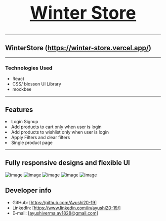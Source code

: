 <h1 align="center">
  <br />
  <a href="https://winter-store.vercel.app/"><h1>Winter Store</h1></a>
</h1>
<hr/>

## WinterStore  (https://winter-store.vercel.app/)



---
### Technologies Used

- React
- CSS/ blosson UI Library
- mockbee

---

## Features
<li>Login Signup</li>
<li>Add products to cart only when user is login</li>
<li>Add products to wishlist only when user is login</li>
<li>Apply Filters and clear filters</li>
<li>Single product page</li>

---

## Fully responsive designs and flexible UI
![image](https://user-images.githubusercontent.com/50084909/162217148-198331b7-d29c-4697-a3a8-e7e20715c81a.png)
![image](https://user-images.githubusercontent.com/50084909/162217178-90f2714e-a9b0-4d5b-a54d-e8f59911cfa0.png)
![image](https://user-images.githubusercontent.com/50084909/162217228-43211502-d462-4783-aef3-36ed61f334cf.png)
![image](https://user-images.githubusercontent.com/50084909/162217302-5b7724bb-56ba-40cb-ae31-6979c99eac24.png)
![image](https://user-images.githubusercontent.com/50084909/162216738-b1f156e5-e082-4694-973c-08744cdb0518.png)

## Developer info

- GitHub: [https://github.com/Ayushi20-19]
- LinkedIn: [https://www.linkedin.com/in/ayushi20-19/]
- E-mail: [ayushiverma.av1828@gmail.com]
